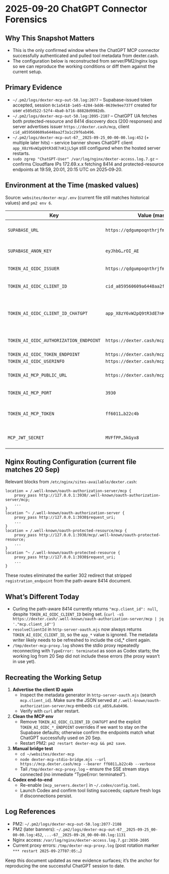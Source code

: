 # 2025-09-20 ChatGPT Connector Forensics

## Why This Snapshot Matters
- This is the only confirmed window where the ChatGPT MCP connector successfully authenticated and pulled tool metadata from dexter.cash.
- The configuration below is reconstructed from server/PM2/nginx logs so we can reproduce the working conditions or diff them against the current setup.

## Primary Evidence
- `~/.pm2/logs/dexter-mcp-out-50.log:2077` – Supabase-issued token accepted, session `0c1a5418-1e65-4284-bdd6-0639e9ee737f` created for user `e505d522-52f4-4ba0-b716-88828d9982db`.
- `~/.pm2/logs/dexter-mcp-out-50.log:2095-2107` – ChatGPT UA fetches both protected-resource and 8414 discovery docs (200 responses) and server advertises issuer `https://dexter.cash/mcp`, client `cid_a859560609a6448aa2f3a1c29f6ab496`.
- `~/.pm2/logs/dexter-mcp-out-67__2025-09-25_00-00-00.log:452` (+ multiple later hits) – service banner shows ChatGPT client `app_X8zY6vW2pQ9tR3dE7nK1jL5gH` still configured when the hosted server restarts.
- `sudo zgrep "ChatGPT-User" /var/log/nginx/dexter-access.log.7.gz` – confirms Cloudflare IPs 172.69.x.x fetching 8414 and protected-resource endpoints at 19:59, 20:01, 20:15 UTC on 2025‑09‑20.

## Environment at the Time (masked values)
Source: `websites/dexter-mcp/.env` (current file still matches historical values) and `pm2 env 6`.

| Key | Value (masked) | Notes |
| --- | --- | --- |
| `SUPABASE_URL` | `https://qdgumpoqnthrjfmqziwm.supabase.co` | Issuer also appeared in PM2 log |
| `SUPABASE_ANON_KEY` | `eyJhbG…rOI_AE` | Needed for Supabase OIDC fallback |
| `TOKEN_AI_OIDC_ISSUER` | `https://qdgumpoqnthrjfmqziwm.supabase.co` | Mirrors Supabase issuer |
| `TOKEN_AI_OIDC_CLIENT_ID` | `cid_a859560609a6448aa2f3a1c29f6ab496` | Only client ID the server now advertises |
| `TOKEN_AI_OIDC_CLIENT_ID_CHATGPT` | `app_X8zY6vW2pQ9tR3dE7nK1jL5gH` | Legacy ChatGPT registration ID (no longer used by `resolveClientId`) |
| `TOKEN_AI_OIDC_AUTHORIZATION_ENDPOINT` | `https://dexter.cash/mcp/authorize` | Enabled “external OIDC” branch |
| `TOKEN_AI_OIDC_TOKEN_ENDPOINT` | `https://dexter.cash/mcp/token` | |
| `TOKEN_AI_OIDC_USERINFO` | `https://dexter.cash/mcp/userinfo` | |
| `TOKEN_AI_MCP_PUBLIC_URL` | `https://dexter.cash/mcp` | Used to compute discovery URLs |
| `TOKEN_AI_MCP_PORT` | `3930` | Local MCP HTTP listener |
| `TOKEN_AI_MCP_TOKEN` | `ff6011…b22c4b` | Shared bearer used by Codex bridge + inspector |
| `MCP_JWT_SECRET` | `MVFfPP…5kGyx8` | Enables HS256 session JWT validation |

## Nginx Routing Configuration (current file matches 20 Sep)
Relevant blocks from `/etc/nginx/sites-available/dexter.cash`:

```nginx
location = /.well-known/oauth-authorization-server/mcp {
    proxy_pass http://127.0.0.1:3930/.well-known/oauth-authorization-server/mcp;
    ...
}
location ^~ /.well-known/oauth-authorization-server {
    proxy_pass http://127.0.0.1:3930$request_uri;
    ...
}
location = /.well-known/oauth-protected-resource/mcp {
    proxy_pass http://127.0.0.1:3930/mcp/.well-known/oauth-protected-resource;
    ...
}
location ^~ /.well-known/oauth-protected-resource {
    proxy_pass http://127.0.0.1:3930$request_uri;
    ...
}
```

These routes eliminated the earlier 302 redirect that stripped `registration_endpoint` from the path-aware 8414 document.

## What’s Different Today
- Curling the path-aware 8414 currently returns `"mcp.client_id": null`, despite `TOKEN_AI_OIDC_CLIENT_ID` being set. (`curl -sS https://dexter.cash/.well-known/oauth-authorization-server/mcp | jq '."mcp.client_id"'`)
- `resolveClientId` in `http-server-oauth.mjs` now always returns `TOKEN_AI_OIDC_CLIENT_ID`, so the `app_*` value is ignored. The metadata writer likely needs to be refreshed to include the cid_* client again.
- `/tmp/dexter-mcp-proxy.log` shows the stdio proxy repeatedly reconnecting with `TypeError: terminated` as soon as Codex starts; the working log from 20 Sep did not include these errors (the proxy wasn’t in use yet).

## Recreating the Working Setup
1. **Advertise the client ID again**
   - Inspect the metadata generator in `http-server-oauth.mjs` (search `mcp.client_id`). Make sure the JSON served at `/.well-known/oauth-authorization-server/mcp` embeds `cid_a859…6ab496`.
   - Verify with `curl` after restart.
2. **Clean the MCP env**
   - Remove `TOKEN_AI_OIDC_CLIENT_ID_CHATGPT` and the explicit `TOKEN_AI_OIDC_*_ENDPOINT` overrides if we want to stay on the Supabase defaults; otherwise confirm the endpoints match what ChatGPT successfully used on 20 Sep.
   - Restart PM2: `pm2 restart dexter-mcp && pm2 save`.
3. **Manual bridge test**
   - `cd ~/websites/dexter-mcp`
   - `node dexter-mcp-stdio-bridge.mjs --url https://mcp.dexter.cash/mcp --bearer ff6011…b22c4b --verbose`
   - Tail `/tmp/dexter-mcp-proxy.log` – ensure the SSE stream stays connected (no immediate “TypeError: terminated”).
4. **Codex end-to-end**
   - Re-enable `[mcp_servers.dexter]` in `~/.codex/config.toml`.
   - Launch Codex and confirm tool listing succeeds; capture fresh logs if disconnections persist.

## Log References
- PM2: `~/.pm2/logs/dexter-mcp-out-50.log:2077-2108`
- PM2 (later banners): `~/.pm2/logs/dexter-mcp-out-67__2025-09-25_00-00-00.log:452`, `...-67__2025-09-26_00-00-00.log:1131`
- Nginx access: `/var/log/nginx/dexter-access.log.7.gz:2650-2695`
- Current proxy errors: `/tmp/dexter-mcp-proxy.log` (post rotation marker `*** restart 2025-09-27T07:05:…`)

Keep this document updated as new evidence surfaces; it’s the anchor for reproducing the one successful ChatGPT session to date.
